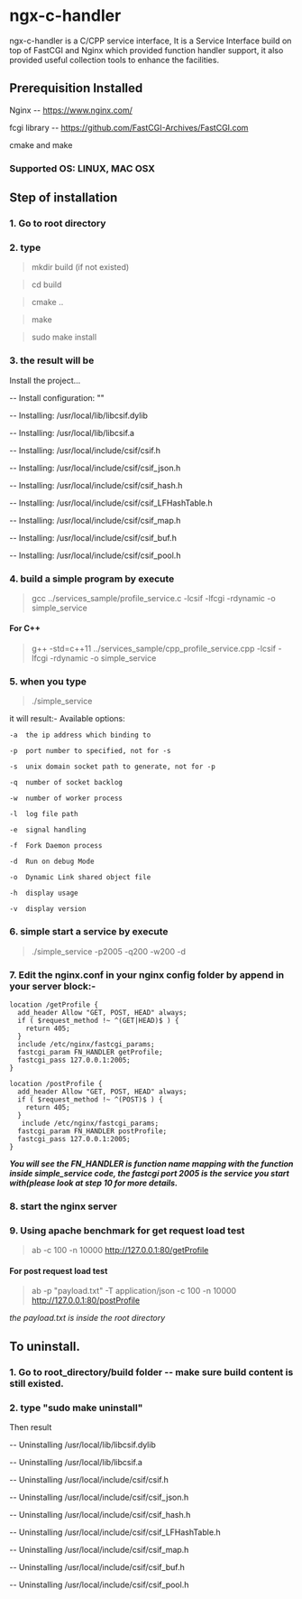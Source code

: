 # ngx-c-handler
ngx-c-handler is a C/CPP service interface, It is a Service Interface build on top of FastCGI and Nginx which provided function handler support, it also provided useful collection tools to enhance the facilities. 

## Prerequisition Installed
Nginx -- https://www.nginx.com/

fcgi library -- https://github.com/FastCGI-Archives/FastCGI.com

cmake and make

### Supported OS: LINUX, MAC OSX

## Step of installation
### 1. Go to root directory
### 2. type 
> mkdir build (if not existed)

> cd build

> cmake ..

> make

> sudo make install


### 3. the result will be
Install the project...

-- Install configuration: ""

-- Installing: /usr/local/lib/libcsif.dylib

-- Installing: /usr/local/lib/libcsif.a

-- Installing: /usr/local/include/csif/csif.h

-- Installing: /usr/local/include/csif/csif_json.h

-- Installing: /usr/local/include/csif/csif_hash.h

-- Installing: /usr/local/include/csif/csif_LFHashTable.h

-- Installing: /usr/local/include/csif/csif_map.h

-- Installing: /usr/local/include/csif/csif_buf.h

-- Installing: /usr/local/include/csif/csif_pool.h


### 4. build a simple program by execute 

> gcc ../services_sample/profile_service.c -lcsif -lfcgi -rdynamic -o simple_service

#### For C++
> g++ -std=c++11 ../services_sample/cpp_profile_service.cpp -lcsif -lfcgi -rdynamic -o simple_service

### 5. when you type 

> ./simple_service

it will result:-
Available options:

	-a	the ip address which binding to
	
	-p	port number to specified, not for -s
	
	-s	unix domain socket path to generate, not for -p
	
	-q	number of socket backlog
	
	-w	number of worker process
	
	-l	log file path
	
	-e	signal handling
	
	-f	Fork Daemon process
	
	-d	Run on debug Mode
	
	-o	Dynamic Link shared object file
	
	-h	display usage
	
	-v	display version
	

### 6. simple start a service by execute 

> ./simple_service -p2005 -q200 -w200 -d


### 7. Edit the nginx.conf in your nginx config folder by append in your server block:-

	location /getProfile {
      add_header Allow "GET, POST, HEAD" always;
      if ( $request_method !~ ^(GET|HEAD)$ ) {
        return 405;
      }
      include /etc/nginx/fastcgi_params;
      fastcgi_param FN_HANDLER getProfile;
      fastcgi_pass 127.0.0.1:2005;
    }

    location /postProfile {
      add_header Allow "GET, POST, HEAD" always;
      if ( $request_method !~ ^(POST)$ ) {
        return 405;
      }
       include /etc/nginx/fastcgi_params;
      fastcgi_param FN_HANDLER postProfile;
      fastcgi_pass 127.0.0.1:2005;
    }

***You will see the FN_HANDLER is function name mapping with the function inside simple_service code, the fastcgi port 2005 is the service you start with(please look at step 10 for more details.***


### 8. start the nginx server

### 9.  Using apache benchmark for get request load test

> ab -c 100 -n 10000 http://127.0.0.1:80/getProfile


#### For post request load test

> ab -p "payload.txt" -T application/json -c 100 -n 10000 http://127.0.0.1:80/postProfile

*the payload.txt is inside the root directory*


## To uninstall.
### 1. Go to root_directory/build folder -- make sure build content is still existed.
### 2. type "sudo make uninstall" 
Then result

-- Uninstalling /usr/local/lib/libcsif.dylib

-- Uninstalling /usr/local/lib/libcsif.a

-- Uninstalling /usr/local/include/csif/csif.h

-- Uninstalling /usr/local/include/csif/csif_json.h

-- Uninstalling /usr/local/include/csif/csif_hash.h

-- Uninstalling /usr/local/include/csif/csif_LFHashTable.h

-- Uninstalling /usr/local/include/csif/csif_map.h

-- Uninstalling /usr/local/include/csif/csif_buf.h

-- Uninstalling /usr/local/include/csif/csif_pool.h

